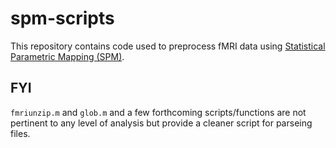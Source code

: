 # spm-scripts
This repository contains code used to preprocess fMRI data using [Statistical Parametric Mapping (SPM)](https://www.fil.ion.ucl.ac.uk/spm/).

## FYI
`fmriunzip.m` and `glob.m` and a few forthcoming scripts/functions are not pertinent to any level of analysis but provide a cleaner script for parseing files.
